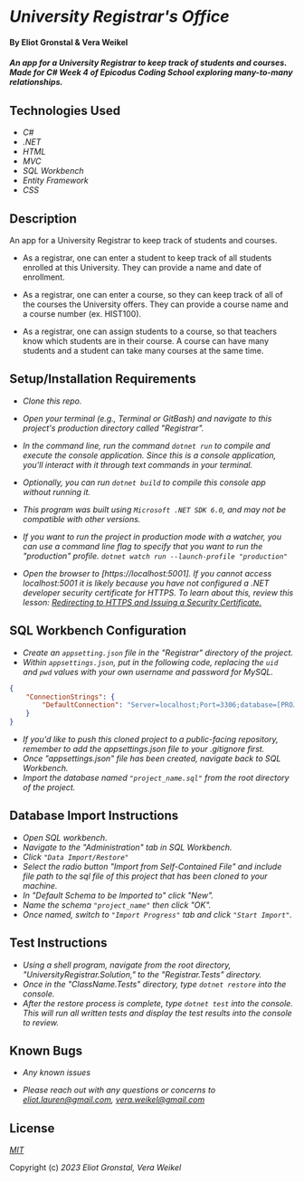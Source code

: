 # _University Registrar's Office_

#### By Eliot Gronstal & Vera Weikel

#### _An app for a University Registrar to keep track of students and courses. Made for C# Week 4 of Epicodus Coding School exploring many-to-many relationships._

## Technologies Used

* _C#_
* _.NET_
* _HTML_
* _MVC_
* _SQL Workbench_
* _Entity Framework_
* _CSS_

## Description

An app for a University Registrar to keep track of students and courses.  

* As a registrar, one can enter a student to keep track of all students enrolled at this University. They can provide a name and date of enrollment.

* As a registrar, one can enter a course, so they can keep track of all of the courses the University offers. They can provide a course name and a course number (ex. HIST100).

* As a registrar, one can assign students to a course, so that teachers know which students are in their course. A course can have many students and a student can take many courses at the same time.

## Setup/Installation Requirements

* _Clone this repo._
* _Open your terminal (e.g., Terminal or GitBash) and navigate to this project's production directory called "Registrar"._
* _In the command line, run the command ``dotnet run`` to compile and execute the console application. Since this is a console application, you'll interact with it through text commands in your terminal._
* _Optionally, you can run ``dotnet build`` to compile this console app without running it._
* _This program was built using `Microsoft .NET SDK 6.0`, and may not be compatible with other versions._

* _If you want to run the project in production mode with a watcher, you can use a command line flag to specify that you want to run the "production" profile. ``dotnet watch run --launch-profile "production"``_
*  _Open the browser to [https://localhost:5001]. If you cannot access localhost:5001 it is likely because you have not configured a .NET developer security certificate for HTTPS. To learn about this, review this lesson: [Redirecting to HTTPS and Issuing a Security Certificate.](https://www.learnhowtoprogram.com/c-and-net/basic-web-applications/redirecting-to-https-and-issuing-a-security-certificate)_

## SQL Workbench Configuration
* _Create an `appsetting.json` file in the "Registrar" directory of the project._
* _Within `appsettings.json`, put in the following code, replacing the `uid` and `pwd` values with your own username and password for MySQL._ 
```json
{
    "ConnectionStrings": {
        "DefaultConnection": "Server=localhost;Port=3306;database=[PROJECT-NAME];uid=[YOUR-USERNAME-HERE];pwd=[YOUR-PASSWORD-HERE];"
    }
}
```
* _If you'd like to push this cloned project to a public-facing repository, remember to add the appsettings.json file to your .gitignore first._
* _Once "appsettings.json" file has been created, navigate back to SQL Workbench._ 
* _Import the database named ``"project_name.sql"`` from the root directory of the project._ 

## Database Import Instructions

* _Open SQL workbench._
* _Navigate to the "Administration" tab in SQL Workbench._
* _Click ``"Data Import/Restore"``_
* _Select the radio button "Import from Self-Contained File" and include file path to the sql file of this project that has been cloned to your machine._
* _In "Default Schema to be Imported to" click "New"._
* _Name the schema ``"project_name"`` then click "OK"._
* _Once named, switch to ``"Import Progress"`` tab and click ``"Start Import"``._


## Test Instructions

* _Using a shell program, navigate from the root directory, "UniversityRegistrar.Solution," to the "Registrar.Tests" directory._
* _Once in the "ClassName.Tests" directory, type ``dotnet restore`` into the console._
* _After the restore process is complete, type ``dotnet test`` into the console. This will run all written tests and display the test results into the console to review._

## Known Bugs

* _Any known issues_

* _Please reach out with any questions or concerns to [eliot.lauren@gmail.com](eliot.lauren@gmail.com), [vera.weikel@gmail.com](vera.weikel@gmail.com)_

## License

_[MIT](https://opensource.org/license/mit/)_

Copyright (c) _2023_ _Eliot Gronstal, Vera Weikel_